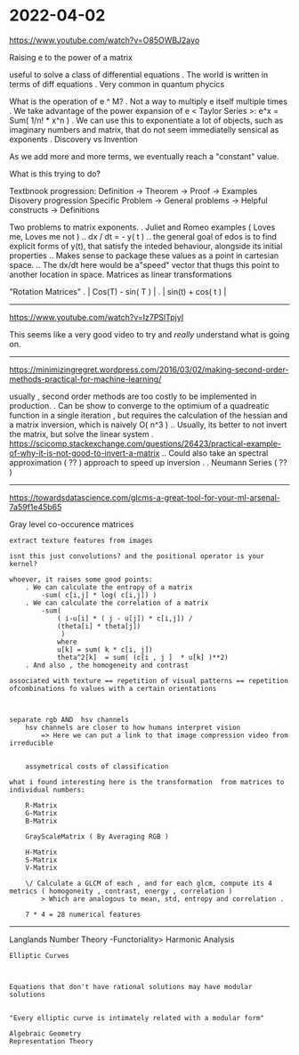 # 2022-04-02

<https://www.youtube.com/watch?v=O85OWBJ2ayo>

Raising e to the power of a matrix

useful to solve a class of differential equations
    . The world  is written in terms of diff equations
    . Very common in quantum phycics

What is the operation of e ^ M?
    . Not a way to multiply e itself multiple times
    . We take advantage of the power expansion of e < Taylor Series >:
        e^x = Sum( 1/n! * x^n )
    . We can use this to exponentiate a lot of objects, such as imaginary numbers and matrix, that do not seem immediatelly sensical as exponents
    . Discovery vs Invention

As we add more and more terms, we eventually reach a "constant" value.

What is this trying to do?

Textbnook progression:
    Definition -> Theorem -> Proof  -> Examples
Disovery progression
    Specific Problem -> General problems -> Helpful constructs -> Definitions

Two problems to matrix exponents.
    . Juliet and Romeo examples ( Loves me, Loves me not )
        .. dx / dt = - y( t )
        .. the general goal of edos is to find explicit forms of y(t), that satisfy the inteded behaviour, alongside its initial properties
        .. Makes sense to package these values as a point in cartesian space.
        .. The dx/dt here would be a"speed" vector that thugs this point to another location in space.
Matrices as linear transformations

"Rotation Matrices"
    . | Cos(T) - sin( T ) |
    . | sin(t) + cos( t ) |

___

<https://www.youtube.com/watch?v=Iz7PSlTpjyI>

This seems like a very good video to try and *really* understand what is going on.

___

<https://minimizingregret.wordpress.com/2016/03/02/making-second-order-methods-practical-for-machine-learning/>

usually , second order methods are too costly to be implemented in production.
    . Can be show to converge to the optimium of a quadreatic function in a single iteration , but requires the calculation of the hessian and a matrix inversion, which is naively O( n^3 )
        .. Usually, its better to not invert the matrix, but solve the linear system . <https://scicomp.stackexchange.com/questions/26423/practical-example-of-why-it-is-not-good-to-invert-a-matrix>
        .. Could also take an spectral approximation ( ?? ) approach to speed up inversion .
    . Neumann Series ( ?? )

___

<https://towardsdatascience.com/glcms-a-great-tool-for-your-ml-arsenal-7a59f1e45b65>

Gray level co-occurence matrices

    extract texture features from images
        
    isnt this just convolutions? and the positional operator is your kernel?
    
    whoever, it raises some good points:
        . We can calculate the entropy of a matrix 
            -sum( c[i,j] * log( c[i,j]) )
        . We can calculate the correlation of a matrix
            -sum( 
                ( i-u[i] * ( j - u[j]) * c[i,j]) /
                (theta[i] * theta[j]) 
                 )
                where 
                u[k] = sum( k * c[i, j])
                theta^2[k]  = sum( (c[i , j ]  * u[k] )**2)
        . And also , the homogeneity and contrast

    associated with texture == repetition of visual patterns == repetition ofcombinations fo values with a certain orientations 



    separate rgb AND  hsv channels
        hsv channels are closer to how humans interpret vision 
            => Here we can put a link to that image compression video from irreducible


        assymetrical costs of classification
    
    what i found interesting here is the transformation  from matrices to individual numbers:
        
        R-Matrix
        G-Matrix
        B-Matrix
        
        GrayScaleMatrix ( By Averaging RGB )

        H-Matrix
        S-Matrix
        V-Matrix
        
        \/ Calculate a GLCM of each , and for each glcm, compute its 4 metrics ( homogoneity , contrast, energy , correlation )
            > Which are analogous to mean, std, entropy and correlation . 
        
        7 * 4 = 28 numerical features

___


Langlands
    Number Theory -Functoriality> Harmonic Analysis

    Elliptic Curves



    Equations that don't have rational solutions may have modular solutions


    "Every elliptic curve is intimately related with a modular form"

    Algebraic Geometry
    Representation Theory

